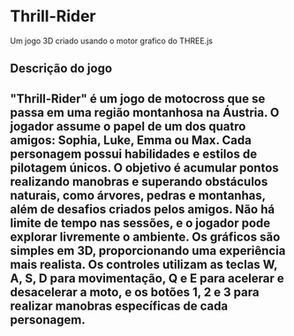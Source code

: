 # Thrill-Rider
Um jogo 3D criado usando o motor grafico do THREE.js 



## Descrição do jogo
"Thrill-Rider" é um jogo de motocross que se passa em uma região montanhosa na Áustria. O jogador assume o papel de um dos quatro amigos: Sophia, Luke, Emma ou Max. Cada personagem possui habilidades e estilos de pilotagem únicos. O objetivo é acumular pontos realizando manobras e superando obstáculos naturais, como árvores, pedras e montanhas, além de desafios criados pelos amigos. Não há limite de tempo nas sessões, e o jogador pode explorar livremente o ambiente. Os gráficos são simples em 3D, proporcionando uma experiência mais realista. Os controles utilizam as teclas W, A, S, D para movimentação, Q e E para acelerar e desacelerar a moto, e os botões 1, 2 e 3 para realizar manobras específicas de cada personagem.
---
